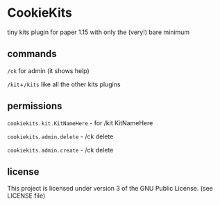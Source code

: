 # CookieKits

tiny kits plugin for paper 1.15 with only the (very!) bare minimum

## commands

`/ck` for admin (it shows help)

`/kit`+`/kits` like all the other kits plugins

## permissions

`cookiekits.kit.KitNameHere` - for /kit KitNameHere

`cookiekits.admin.delete` - /ck delete <kitID>

`cookiekits.admin.create` - /ck delete <kitID>

## license

This project is licensed under version 3 of the GNU Public License. (see LICENSE file)

